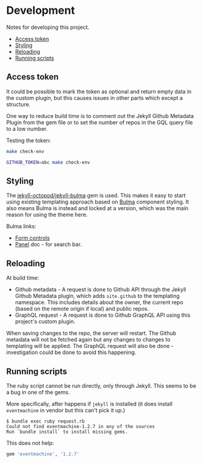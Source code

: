 # Development

Notes for developing this project.

- [Access token](#access-token)
- [Styling](#styling)
- [Reloading](#reloading)
- [Running scripts](#running-scripts)


## Access token

It could be possible to mark the token as optional and return empty data in the custom plugin, but this causes issues in other parts which except a structure.

One way to reduce build time is to comment out the Jekyll Github Metadata Plugin from the gem file or to set the number of repos in the GQL query file to a low number.

Testing the token:

```sh
make check-env

GITHUB_TOKEN=abc make check-env
```

## Styling

The [jekyll-octopod/jekyll-bulma](https://github.com/jekyll-octopod/jekyll-bulma) gem is used. This makes it easy to start using existing templating approach based on [Bulma](https://bulma.io/) component styling. It also means Bulma is instead and locked at a version, which was the main reason for using the theme here.

Bulma links:

- [Form controls](https://bulma.io/documentation/form/general/)
- [Panel](https://bulma.io/documentation/components/panel/) doc - for search bar.


## Reloading

At build time:

- Github metadata - A request is done to Github API through the Jekyll Github Metadata plugin, which adds `site.github` to the templating namespace. This includes details about the owner, the current repo (based on the remote origin if local) and public repos.
- GraphQL request - A request is done to Github GraphQL API using this project's custom plugin.

When saving changes to the repo, the server will restart. The Github metadata will not be fetched again but any changes to changes to templating will be applied. The GraphQL request will also be done - investigation could be done to avoid this happening.


## Running scripts

The ruby script cannot be run directly, only through Jekyll. This seems to be a bug in one of the gems.

More specifically, after happens if `jekyll` is installed (it does install `eventmachine` in vendor but this can't pick it up.)

```
$ bundle exec ruby request.rb
Could not find eventmachine-1.2.7 in any of the sources
Run `bundle install` to install missing gems.
```

This does not help:

```ruby
gem 'eventmachine', '1.2.7'
```
